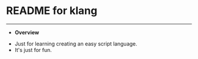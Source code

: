 # **README for klang**
***


 * **Overview**
  - Just for learning creating an easy script language.
  - It's just for fun.

